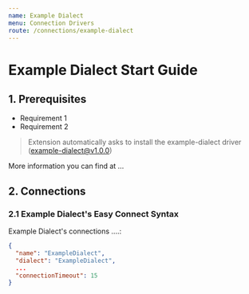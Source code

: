 ```yaml
---
name: Example Dialect
menu: Connection Drivers
route: /connections/example-dialect
---
```


# Example Dialect Start Guide

## 1. Prerequisites

- Requirement 1
- Requirement 2

> Extension automatically asks to install the example-dialect driver (example-dialect@v1.0.0)

More information you can find at ...

## 2. Connections

### 2.1 Example Dialect's Easy Connect Syntax

Example Dialect's connections ....:

```json
{
  "name": "ExampleDialect",
  "dialect": "ExampleDialect",
  ...
  "connectionTimeout": 15
}
```
